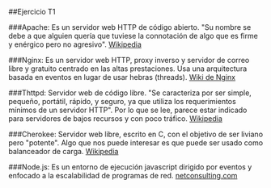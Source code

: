 ##Ejercicio T1 



###Apache: 
Es un servidor web HTTP  de código abierto. "Su nombre se debe a que alguien quería que tuviese la connotación de algo que es firme y enérgico pero no agresivo".
[Wikipedia](https://es.wikipedia.org/wiki/Servidor_HTTP_Apache)

###Nginx:
 Es un servidor web HTTP, proxy inverso y servidor de correo libre y gratuito centrado en las altas prestaciones. Usa una arquitectura basada en eventos en lugar de usar hebras (threads).
 [Wiki de Nginx](https://www.nginx.com/resources/wiki/)

###Thttpd:
Servidor web de código libre. "Se caracteriza por ser simple, pequeño, portátil, rápido, y seguro, ya que utiliza los requerimientos mínimos de un servidor HTTP". Por lo que se lee, parece estar indicado para servidores de bajos recursos y con poco tráfico.
[Wikipedia](https://es.wikipedia.org/wiki/Thttpd)

###Cherokee:
Servidor web libre, escrito en C,  con el objetivo de ser liviano pero "potente".  Algo que nos puede interesar es que puede ser usado como balanceador de carga.
[Wikipedia](https://es.wikipedia.org/wiki/Cherokee_%28servidor_web%29)

###Node.js:
Es un entorno de ejecución javascript dirigido por eventos y enfocado a la escalabilidad de programas de red.
[netconsulting.com](http://www.netconsulting.es/blog/nodejs/) 

